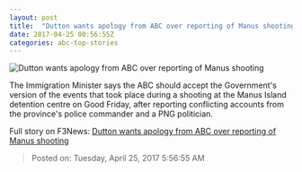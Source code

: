 ```yaml
---
layout: post
title:  "Dutton wants apology from ABC over reporting of Manus shooting"
date: 2017-04-25 00:56:55Z
categories: abc-top-stories
---
```


![Dutton wants apology from ABC over reporting of Manus shooting](http://www.abc.net.au/news/image/8428814-1x1-700x700.jpg)

The Immigration Minister says the ABC should accept the Government's version of the events that took place during a shooting at the Manus Island detention centre on Good Friday, after reporting conflicting accounts from the province's police commander and a PNG politician.


Full story on F3News: [Dutton wants apology from ABC over reporting of Manus shooting](http://www.f3nws.com/n/3PFKDD)

> Posted on: Tuesday, April 25, 2017 5:56:55 AM
